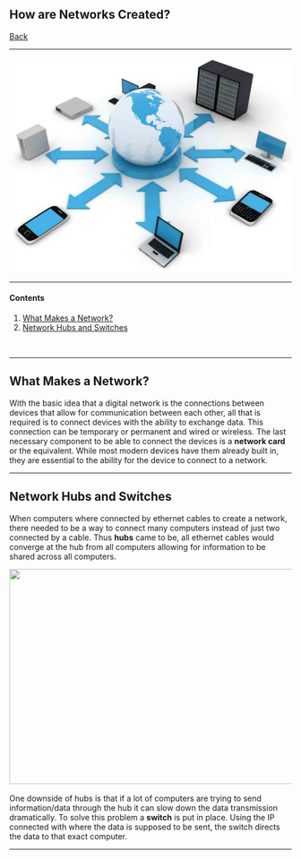 ## How are Networks Created?

[Back](README.md)

---

<p align="center"><img src="howNetwork.jpg" height="384" width="512"></p>

---

#### Contents

1. [What Makes a Network?](#what)
2. [Network Hubs and Switches](#net)

<br>

---

## <a name="what"> What Makes a Network?
With the basic idea that a digital network is the connections between devices that allow for communication between each other, all that is required is to connect devices with the ability to exchange data. This connection can be temporary or permanent and wired or wireless. The last necessary component to be able to connect the devices is a **network card** or the equivalent. While most modern devices have them already built in, they are essential to the ability for the device to connect to a network. 

---

## <a name="net"> Network Hubs and Switches
When computers where connected by ethernet cables to create a network, there needed to be a way to connect many computers instead of just two connected by a cable. Thus **hubs** came to be, all ethernet cables would converge at the hub from all computers allowing for information to be shared across all computers.

<p align="center"><img src="https://commotionwireless.net/files/CCK_Networking_Basics_Network_hub.png" height="384" width="512"></p>

One downside of hubs is that if a lot of computers are trying to send information/data through the hub it can slow down the data transmission dramatically. To solve this problem a **switch** is put in place. Using the IP connected with where the data is supposed to be sent, the switch directs the data to that exact computer.

---
